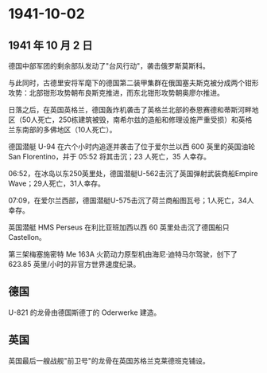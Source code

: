 # 1941-10-02

## 1941 年 10 月 2 日

德国中部军团的剩余部队发动了"台风行动"，袭击俄罗斯莫斯科。

与此同时，古德里安将军麾下的德国第二装甲集群在俄国塞夫斯克被分成两个钳形攻势：北部钳形攻势朝布良斯克推进，而东北钳形攻势朝奥廖尔推进。

日落之后，在英国英格兰，德国轰炸机袭击了英格兰北部的泰恩赛德和蒂斯河畔地区（50人死亡，250栋建筑被毁，南希尔兹的造船和修理设施严重受损）和英格兰东南部的多佛地区（10人死亡）。

德国潜艇 U-94 在六个小时内追逐并袭击了位于爱尔兰以西 600 英里的英国油轮
San Florentino，并于 05:52 将其击沉；23 人死亡，35 人幸存。

06:52，在冰岛以东250英里处，德国潜艇U-562击沉了英国弹射武装商船Empire
Wave；29人死亡，31人幸存。

07:09，在爱尔兰西部，德国潜艇U-575击沉了荷兰商船图瓦号；1人死亡，34人幸存。

英国潜艇 HMS Perseus 在利比亚班加西以西 60 英里处击沉了德国船只
Castellon。

第三架梅塞施密特 Me 163A 火箭动力原型机由海尼·迪特马尔驾驶，创下了
623.85 英里/小时的非官方世界速度纪录。

## 德国

U-821 的龙骨由德国斯德丁的 Oderwerke 建造。

## 英国

英国最后一艘战舰"前卫号"的龙骨在英国苏格兰克莱德班克铺设。

